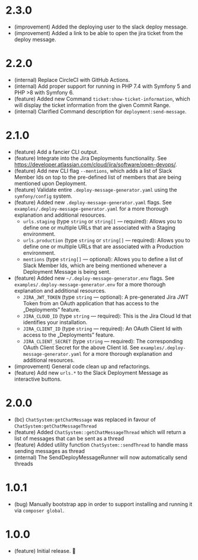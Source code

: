 2.3.0
=====

* (improvement) Added the deploying user to the slack deploy message.
* (improvement) Added a link to be able to open the jira ticket from the deploy message.


2.2.0
=====

*   (internal) Replace CircleCI with GitHub Actions.
*   (internal) Add proper support for running in PHP 7.4 with Symfony 5 and PHP >8 with Symfony 6.
*   (feature) Added new Command `ticket:show-ticket-information`, which will display the ticket information from the given Commit Range.
*   (internal) Clarified Command description for `deployment:send-message`.


2.1.0
=====

*   (feature) Add a fancier CLI output.
*   (feature) Integrate into the Jira Deployments functionality. See https://developer.atlassian.com/cloud/jira/software/open-devops/.
*   (feature) Add new CLI flag `--mentions`, which adds a list of Slack Member Ids on top to the pre-defined list of members that are being mentioned upon Deployment. 
*   (feature) Validate entire `.deploy-message-generator.yaml` using the `symfony/config` system.
*   (feature) Added new `.deploy-message-generator.yaml` flags. See `examples/.deploy-message-generator.yaml` for a more thorough explanation and additional resources.
    - `urls.staging` (type `string` or  `string[]` — required): Allows you to define one or multiple URLs that are associated with a Staging environment.
    - `urls.production` (type `string` or  `string[]` — required): Allows you to define one or multiple URLs that are associated with a Production environment.
    - `mentions` (type `string[]` — optional): Allows you to define a list of Slack Member Ids, which are being mentioned whenever a Deployment Message is being sent.
*   (feature) Added new `~/.deploy-message-generator.env` flags. See `examples/.deploy-message-generator.env` for a more thorough explanation and additional resources.
    - `JIRA_JWT_TOKEN` (type `string` — optional): A pre-generated Jira JWT Token from an OAuth application that has access to the „Deployments” feature.
    - `JIRA_CLOUD_ID` (type `string` — required): This is the Jira Cloud Id that identifies your installation.
    - `JIRA_CLIENT_ID` (type `string` — required): An OAuth Client Id with access to the „Deployments” feature.
    - `JIRA_CLIENT_SECRET` (type `string` — required): The corresponding OAuth Client Secret for the above Client Id.
      See `examples/.deploy-message-generator.yaml` for a more thorough explanation and additional resources.
*   (improvement) General code clean up and refactorings.
*   (feature) Add new `urls.*` to the Slack Deployment Message as interactive buttons.


2.0.0
======

*   (bc) `ChatSystem:getChatMessage` was replaced in favour of `ChatSystem:getChatMessageThread`
*   (feature) Added `ChatSystem::getChatMessageThread` which will return a list of messages that can be sent as a thread
*   (feature) Added utility function `ChatSystem::sendThread` to handle mass sending messages as thread
*   (internal) The SendDeployMessageRunner will now automatically send threads


1.0.1
=====

*   (bug) Manually bootstrap app in order to support installing and running it via `composer global`.


1.0.0
=====

*   (feature) Initial release. 🙌
